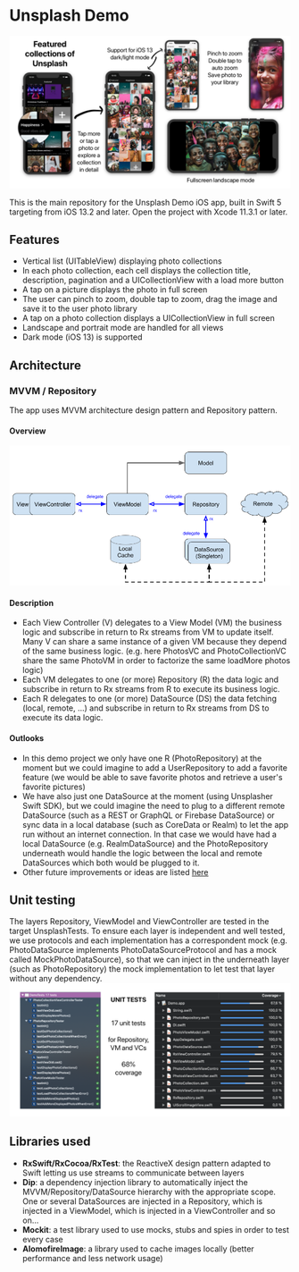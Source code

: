 # Unsplash Demo
![Overview](https://github.com/matvdg/Unsplash/blob/master/Demo.png?raw=true)

This is the main repository for the Unsplash Demo iOS app, built in Swift 5 targeting from iOS 13.2 and later.
Open the project with Xcode 11.3.1 or later.

## Features
- Vertical list (UITableView) displaying photo collections
- In each photo collection, each cell displays the collection title, description, pagination and a UICollectionView with a load more button
- A tap on a picture displays the photo in full screen
- The user can pinch to zoom, double tap to zoom, drag the image and save it to the user photo library
- A tap on a photo collection displays a UICollectionView in full screen
- Landscape and portrait mode are handled for all views
- Dark mode (iOS 13) is supported

## Architecture

### MVVM / Repository
The app uses MVVM architecture design pattern and Repository pattern.

#### Overview
![Overview](https://github.com/matvdg/Unsplash/blob/master/overview.png?raw=true)

#### Description
- Each View Controller (V) delegates to a View Model (VM) the business logic and subscribe in return to Rx streams from VM to update itself. Many V can share a same instance of a given VM because they depend of the same business logic. (e.g. here PhotosVC and PhotoCollectionVC share the same PhotoVM in order to factorize the same loadMore photos logic)
- Each VM delegates to one (or more) Repository (R) the data logic and subscribe in return to Rx streams from R to execute its business logic. 
- Each R delegates to one (or more) DataSource (DS) the data fetching (local, remote, ...) and subscribe in return to Rx streams from DS to execute its data logic. 

#### Outlooks
- In this demo project we only have one R (PhotoRepository) at the moment but we could imagine to add a UserRepository to add a favorite feature (we would be able to save favorite photos and retrieve a user's favorite pictures)
- We have also just one DataSource at the moment (using Unsplasher Swift SDK), but we could imagine the need to plug to a different remote DataSource (such as a REST or GraphQL or Firebase DataSource) or sync data in a local database (such as CoreData or Realm) to let the app run without an internet connection. In that case we would have had a local DataSource (e.g. RealmDataSource) and the PhotoRepository underneath would handle the logic between the local and remote DataSources which both would be plugged to it.
- Other future improvements or ideas are listed [here](https://github.com/matvdg/Unsplash/issues) 

## Unit testing
The layers Repository, ViewModel and ViewController are tested in the target UnsplashTests.
To ensure each layer is independent and well tested, we use protocols and each implementation has a correspondent mock (e.g. PhotoDataSource implements PhotoDataSourceProtocol and has a mock called MockPhotoDataSource), so that we can inject in the underneath layer (such as PhotoRepository) the mock implementation to let test that layer without any dependency.
![Unit tests](https://github.com/matvdg/Unsplash/blob/master/UnitTests.png?raw=true)

## Libraries used
- **RxSwift/RxCocoa/RxTest**: the ReactiveX design pattern adapted to Swift letting us use streams to communicate between layers
- **Dip**: a dependency injection library to automatically inject the MVVM/Repository/DataSource hierarchy with the appropriate scope. One or several DataSources are injected in a Repository, which is injected in a ViewModel, which is injected in a ViewController and so on...
- **Mockit**:  a test library used to use mocks, stubs and spies in order to test every case
- **AlomofireImage**: a library used to cache images locally (better performance and less network usage)
